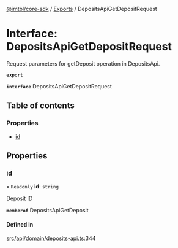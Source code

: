 [@imtbl/core-sdk](../README.md) / [Exports](../modules.md) / DepositsApiGetDepositRequest

# Interface: DepositsApiGetDepositRequest

Request parameters for getDeposit operation in DepositsApi.

**`export`** 

**`interface`** DepositsApiGetDepositRequest

## Table of contents

### Properties

- [id](DepositsApiGetDepositRequest.md#id)

## Properties

### id

• `Readonly` **id**: `string`

Deposit ID

**`memberof`** DepositsApiGetDeposit

#### Defined in

[src/api/domain/deposits-api.ts:344](https://github.com/immutable/imx-core-sdk/blob/7204457/src/api/domain/deposits-api.ts#L344)
